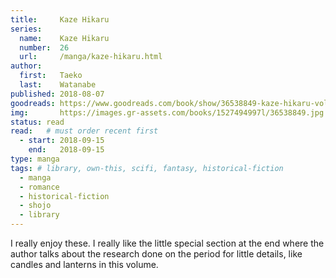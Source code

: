 ```yaml
---
title:     Kaze Hikaru
series:    
  name:    Kaze Hikaru
  number:  26
  url:     /manga/kaze-hikaru.html
author: 
  first:   Taeko 
  last:    Watanabe
published: 2018-08-07 
goodreads: https://www.goodreads.com/book/show/36538849-kaze-hikaru-vol-26
img:       https://images.gr-assets.com/books/1527494997l/36538849.jpg
status: read
read:   # must order recent first
  - start: 2018-09-15 
    end:   2018-09-15
type: manga
tags: # library, own-this, scifi, fantasy, historical-fiction
  - manga
  - romance
  - historical-fiction
  - shojo
  - library
---
```


I really enjoy these. I really like the little special section at the end where the author talks about the research done on the period for little details, like candles and lanterns in this volume.